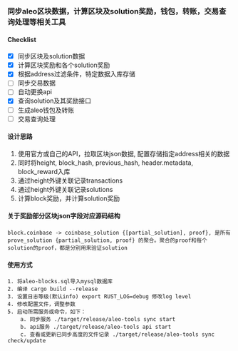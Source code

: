 ### 同步aleo区块数据，计算区块及solution奖励，钱包，转账，交易查询处理等相关工具

#### Checklist
- [x] 同步区块及solution数据
- [x] 计算区块奖励和各个solution奖励
- [x] 根据address过滤条件，特定数据入库存储
- [ ] 同步交易数据
- [ ] 自动更换api
- [x] 查询solution及其奖励接口
- [ ] 生成aleo钱包及转账
- [ ] 交易查询处理 

#### 设计思路
1. 使用官方或自己的API，拉取区块json数据, 配置存储指定address相关的数据
2. 同时将height, block_hash, previous_hash, header.metadata, block_reward入库
3. 通过height外键关联记录transactions
4. 通过height外键关联记录solutions
5. 计算block奖励，并计算solution奖励

#### 关于奖励部分区块json字段对应源码结构
    block.coinbase -> coinbase_solution {[partial_solution], proof}, 是所有prove_solution {partial_solution, proof} 的聚合。聚合的proof和每个solution的proof，都是分别用来验证solution

#### 使用方式
    1. 将aleo-blocks.sql导入mysql数据库
    2. 编译 cargo build --release
    3. 设置日志等级(默认info) export RUST_LOG=debug 修改log level
    4. 修改配置文件，调整参数
    5. 启动所需服务或命令，如下：
        a. 同步服务 ./target/release/aleo-tools sync start 
        b. api服务 ./target/release/aleo-tools api start
        c. 查看或更新已同步高度的文件记录 ./target/release/aleo-tools sync check/update
    


    
    


